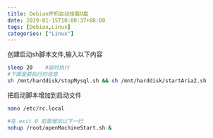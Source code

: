 ```yaml
---
title: Debian开机自动挂载U盘
date: 2019-01-15T10:00:37+08:00
tags: [Debian,Linux]
categories: ["Linux"]
---
```


创建启动sh脚本文件,输入以下内容
``` bash
sleep 20    #延时执行
#下面是要执行的信息
sh /mnt/harddisk/stopMysql.sh && sh /mnt/harddisk/startAria2.sh
```

把启动脚本增加到启动文件
``` bash
nano /etc/rc.local

#在 exit 0 前面增加以下一行
nohup /root/openMachineStart.sh &
```